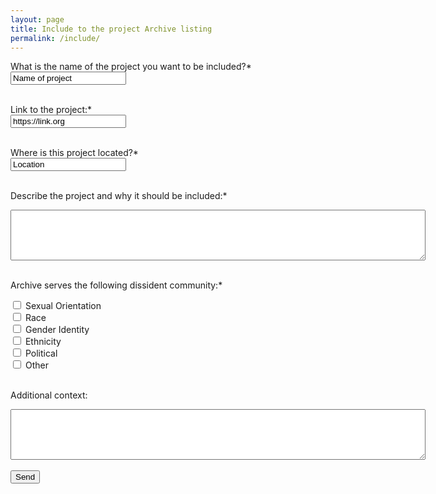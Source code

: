 ```yaml
---
layout: page
title: Include to the project Archive listing
permalink: /include/
---
```


<form action="https://formspree.io/f/mgedpgaw" method="POST">
  <label for="name">What is the name of the project you want to be included?*</label><br>
  <input type="text" id="name" name="name" value="Name of project" required><br><br>
  
  <label for="link">Link to the project:*</label><br>
  <input type="text" id="link" name="link" value="https://link.org" required><br><br>
  
  <label for="location">Where is this project located?*</label><br>
  <input type="text" id="location" name="location" value="Location" required><br><br>
  
  <label for="description">Describe the project and why it should be included:*</label>
  <textarea rows="5" cols="80" id="description" name="description" required></textarea><br><br>
  
  <label for="community">Archive serves the following dissident community:*</label><br>
  <div id="community" name="community" required>
    <input type="checkbox" value="sexual">
    <label>Sexual Orientation</label><br>
    <input type="checkbox" value="race">
    <label>Race</label><br>
    <input type="checkbox" value="gender">
    <label>Gender Identity</label><br>
    <input type="checkbox" value="ethnicity">
    <label>Ethnicity</label><br>
    <input type="checkbox" value="political">
    <label>Political</label><br>
    <input type="checkbox" value="other">
    <label>Other</label>
  </input>
  <br><br>
  
  <label for="addcontext">Additional context:</label>
  <textarea rows="5" cols="80" id="addcontext" name="addcontext"></textarea><br><br>
  
  <input type="submit" value="Send">
</form> 
